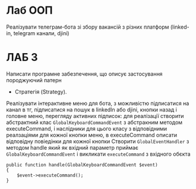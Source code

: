 # Лаб ООП
Реалізувати телеграм-бота зі збору вакансій з різних платформ (linked-in, telegram канали, djini)
# ЛАБ 3
Написати програмне забезпечення, що описує застосування породжуючий патерн
- Стратегія (Strategy). 

Реалізувати інтерактивне меню для бота, з можливістю підписатися на канал в тг, підписатися на пошук в linkedIn або djini, кнопки назад і головне меню, перегляду активних підписок:
для реалізації створити абстрактний клас ```GlobalKeyboardCommandEvent``` з абстракним методом executeCommand, і  наслідники для цього класу з відповідними реалзаціями для кожної кнопки меню,
в executeCommand описати відповідну повіедінки для кожної кнопки
Створити ```GlobalEventHandler``` з методом handle який як вхідний параметр приймає ```GlobalKeyboardCommandEvent``` і викликати ```executeCommand``` з вхідного обєкта
```
public function handle(GlobalKeyboardCommandEvent $event)
{
    $event->executeCommand();
}
```
 